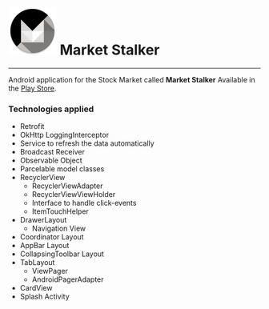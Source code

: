 # ![alt text](https://github.com/JerryZaz/Fancy/blob/master/app/src/main/res/mipmap-xhdpi/moco_black.webp "Market Stalker") Market Stalker
----------

Android application for the Stock Market called **Market Stalker**
Available in the [Play Store](https://play.google.com/store/apps/details?id=us.hnry.fancy).

### Technologies applied
* Retrofit
* OkHttp LoggingInterceptor
* Service to refresh the data automatically
* Broadcast Receiver
* Observable Object
* Parcelable model classes
* RecyclerView
    * RecyclerViewAdapter
    * RecyclerViewViewHolder
    * Interface to handle click-events
    * ItemTouchHelper
* DrawerLayout
    * Navigation View
* Coordinator Layout
* AppBar Layout
* CollapsingToolbar Layout
* TabLayout
    * ViewPager
    * AndroidPagerAdapter
* CardView
* Splash Activity